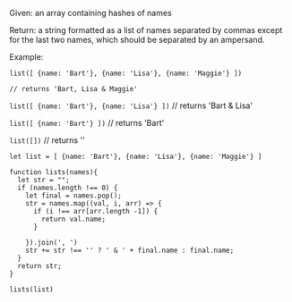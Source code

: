 Given: an array containing hashes of names

Return: a string formatted as a list of names separated by commas except for the last two names, which should be separated by an ampersand.

Example:

`list([ {name: 'Bart'}, {name: 'Lisa'}, {name: 'Maggie'} ])`
```
// returns 'Bart, Lisa & Maggie'
```

`list([ {name: 'Bart'}, {name: 'Lisa'} ])`
// returns 'Bart & Lisa'

`list([ {name: 'Bart'} ])`
// returns 'Bart'

`list([])`
// returns ''



`let list = [ {name: 'Bart'}, {name: 'Lisa'}, {name: 'Maggie'} ]`
```
function lists(names){
  let str = "";
  if (names.length !== 0) {
    let final = names.pop();
    str = names.map((val, i, arr) => {
      if (i !== arr[arr.length -1]) {
        return val.name;
      }
      
    }).join(', ')
    str += str !== '' ? ' & ' + final.name : final.name;
  }
  return str;
}
```
```
lists(list)
```
